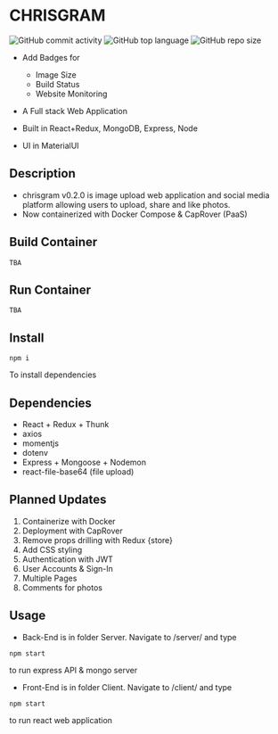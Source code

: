 # CHRISGRAM

![GitHub commit activity](https://img.shields.io/github/commit-activity/y/chrismlee26/chris-gram)
![GitHub top language](https://img.shields.io/github/languages/top/chrismlee26/chris-gram)
![GitHub repo size](https://img.shields.io/github/repo-size/chrismlee26/chris-gram)

- Add Badges for

  - Image Size
  - Build Status
  - Website Monitoring

- A Full stack Web Application
- Built in React+Redux, MongoDB, Express, Node
- UI in MaterialUI

## Description

- chrisgram v0.2.0 is image upload web application and social media platform allowing users to upload, share and like photos.
- Now containerized with Docker Compose & CapRover (PaaS)

## Build Container

```
TBA
```

## Run Container

```
TBA
```

## Install

```
npm i
```

To install dependencies

## Dependencies

- React + Redux + Thunk
- axios
- momentjs
- dotenv
- Express + Mongoose + Nodemon
- react-file-base64 (file upload)

## Planned Updates

1. Containerize with Docker
2. Deployment with CapRover
3. Remove props drilling with Redux {store}
4. Add CSS styling
5. Authentication with JWT
6. User Accounts & Sign-In
7. Multiple Pages
8. Comments for photos

## Usage

- Back-End is in folder Server. Navigate to /server/ and type

```
npm start
```

to run express API & mongo server

- Front-End is in folder Client. Navigate to /client/ and type

```
npm start
```

to run react web application
